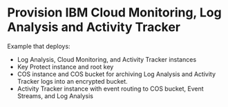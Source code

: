 # Provision IBM Cloud Monitoring, Log Analysis and Activity Tracker

Example that deploys:

- Log Analysis, Cloud Monitoring, and Activity Tracker instances
- Key Protect instance and root key
- COS instance and COS bucket for archiving Log Analysis and Activity Tracker logs into an encrypted bucket.
- Activity Tracker instance with event routing to COS bucket, Event Streams, and Log Analysis 